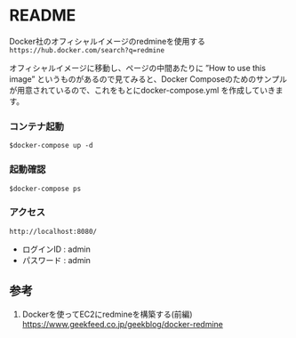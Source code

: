 # README

Docker社のオフィシャルイメージのredmineを使用する  
 `https://hub.docker.com/search?q=redmine`

オフィシャルイメージに移動し、ページの中間あたりに ”How to use this image” というものがあるので見てみると、Docker Composeのためのサンプルが用意されているので、これをもとにdocker-compose.yml を作成していきます。


### コンテナ起動  
`$docker-compose up -d`

###  起動確認  
`$docker-compose ps`

### アクセス  
`http://localhost:8080/`
+ ログインID : admin
+ パスワード : admin


## 参考
1. Dockerを使ってEC2にredmineを構築する(前編)  
https://www.geekfeed.co.jp/geekblog/docker-redmine